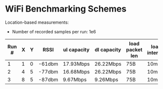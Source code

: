 # WiFi Benchmarking Schemes


Location-based measurements:

- Number of recorded samples per run: 1e6

| Run #        |  X  |  Y  |  RSSI  | ul capacity | dl capacity | load packet len | load interval | ul util | dl util |
| -----------  | --- | --- | ------ | ----------- | ----------- | --------------- | ------------- | ------- | ------- |
| 1            |  1  |  0  | -61dbm | 17.93Mbps   | 26.22Mbps   | 75B             | 10ms          | 1.00%   | 0.42%   |
| 2            |  4  |  5  | -77dbm | 16.68Mbps   | 26.22Mbps   | 75B             | 10ms          | 3.24%   | 1.28%   |
| 3            |  8  |  5  | -87dbm | 9.67Mbps    | 9.26Mbps    | 75B             | 10ms          | 1.99%   | 0.82%   |

